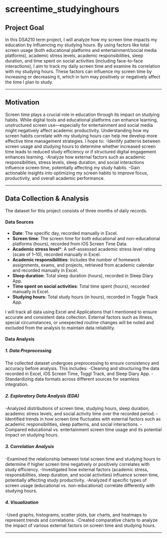 # screentime_studyinghours
## **Project Goal**
In this DSA210 term project, I will analyze how my screen time impacts my education by influencing my studying hours. By using factors like total screen usage (both educational platforms and entertainment/social media platforms), academic stress levels, academic responsibilities, sleep duration, and time spent on social activities (including face-to-face interactions), I aim to track my daily screen time and examine its correlation with my studying hours. These factors can influence my screen time by increasing or decreasing it, which in turn may positively or negatively affect the time I plan to study.

---

## **Motivation**
Screen time plays a crucial role in education through its impact on studying habits. While digital tools and educational platforms can enhance learning, unstructured screen use—especially for entertainment and social media might negatively affect academic productivity. Understanding how my screen habits correlate with my studying hours can help me develop more effective time management strategies. I hope to:
-Identify patterns between screen usage and studying hours to determine whether increased screen time leads to reduced study efficiency or if structured digital engagement enhances learning.
-Analyze how external factors such as academic responsibilities, stress levels, sleep duration, and social interactions influence screen time, potentially affecting my study habits.
-Gain actionable insights into optimizing my screen habits to improve focus, productivity, and overall academic performance.

---

## **Data Collection & Analysis**
The dataset for this project consists of three months of daily records. 

#### **Data Sources**
- **Date**: The specific day, recorded manually in Excel. 
- **Screen time**: The screen time for both educational and non-educational platforms (hours), recorded from iOS Screen Time Data.
- **Academic stress level***: A self-assessed academic stress level rating (scale of 1–10), recorded manually in Excel. 
- **Academic responsibilities**: Includes the number of homework assignments, exams, and projects, retrieved from academic calendar and recorded manually in Excel.
- **Sleep duration**: Total sleep duration (hours), recorded in Sleep Diary App.
- **Time spent on social activities**: Total time spent (hours), recorded manually in Excel.
- **Studying hours**: Total study hours (in hours), recorded in Toggle Track App.

I will track all data using Excel and Applications that I mentioned to ensure accurate and consistent data collection. External factors such as illness, special circumstances, or unexpected routine changes will be noted and excluded from the analysis to maintain data reliability.

#### **Data Analysis** 

##### **1. Data Preprocessing**
The collected dataset undergoes preprocessing to ensure consistency and accuracy before analysis. This includes:
-Cleaning and structuring the data recorded in Excel, iOS Screen Time, Toggl Track, and Sleep Diary App.
-Standardizing data formats across different sources for seamless integration.

##### **2. Exploratory Data Analysis (EDA)** 
-Analyzed distributions of screen time, studying hours, sleep duration, academic stress levels, and social activity time over the recorded period.
-Identified trends in how screen time fluctuates with external factors such as academic responsibilities, sleep patterns, and social interactions.
-Compared educational vs. entertainment screen time usage and its potential impact on studying hours.

##### **3. Correlation Analysis**
-Examined the relationship between total screen time and studying hours to determine if higher screen time negatively or positively correlates with study efficiency.
-Investigated how external factors (academic stress, responsibilities, sleep duration, and social activities) influence screen time, potentially affecting study productivity.
-Analyzed if specific types of screen usage (educational vs. non-educational) correlate differently with studying hours.

##### **4. Visualization**
-Used graphs, histograms, scatter plots, bar charts, and heatmaps to represent trends and correlations.
-Created comparative charts to analyze the impact of various external factors on screen time and studying hours.

---




















